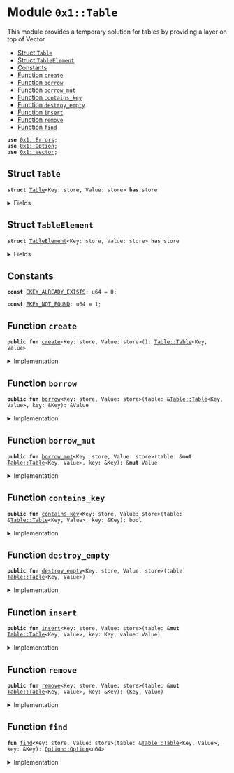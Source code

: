 
<a name="0x1_Table"></a>

# Module `0x1::Table`

This module provides a temporary solution for tables by providing a layer on top of Vector


-  [Struct `Table`](#0x1_Table_Table)
-  [Struct `TableElement`](#0x1_Table_TableElement)
-  [Constants](#@Constants_0)
-  [Function `create`](#0x1_Table_create)
-  [Function `borrow`](#0x1_Table_borrow)
-  [Function `borrow_mut`](#0x1_Table_borrow_mut)
-  [Function `contains_key`](#0x1_Table_contains_key)
-  [Function `destroy_empty`](#0x1_Table_destroy_empty)
-  [Function `insert`](#0x1_Table_insert)
-  [Function `remove`](#0x1_Table_remove)
-  [Function `find`](#0x1_Table_find)


<pre><code><b>use</b> <a href="../../../../../../../aptos-framework/releases/artifacts/current/build/MoveStdlib/docs/Errors.md#0x1_Errors">0x1::Errors</a>;
<b>use</b> <a href="../../../../../../../aptos-framework/releases/artifacts/current/build/MoveStdlib/docs/Option.md#0x1_Option">0x1::Option</a>;
<b>use</b> <a href="../../../../../../../aptos-framework/releases/artifacts/current/build/MoveStdlib/docs/Vector.md#0x1_Vector">0x1::Vector</a>;
</code></pre>



<a name="0x1_Table_Table"></a>

## Struct `Table`



<pre><code><b>struct</b> <a href="Table.md#0x1_Table">Table</a>&lt;Key: store, Value: store&gt; <b>has</b> store
</code></pre>



<details>
<summary>Fields</summary>


<dl>
<dt>
<code>data: vector&lt;<a href="Table.md#0x1_Table_TableElement">Table::TableElement</a>&lt;Key, Value&gt;&gt;</code>
</dt>
<dd>

</dd>
</dl>


</details>

<a name="0x1_Table_TableElement"></a>

## Struct `TableElement`



<pre><code><b>struct</b> <a href="Table.md#0x1_Table_TableElement">TableElement</a>&lt;Key: store, Value: store&gt; <b>has</b> store
</code></pre>



<details>
<summary>Fields</summary>


<dl>
<dt>
<code>key: Key</code>
</dt>
<dd>

</dd>
<dt>
<code>value: Value</code>
</dt>
<dd>

</dd>
</dl>


</details>

<a name="@Constants_0"></a>

## Constants


<a name="0x1_Table_EKEY_ALREADY_EXISTS"></a>



<pre><code><b>const</b> <a href="Table.md#0x1_Table_EKEY_ALREADY_EXISTS">EKEY_ALREADY_EXISTS</a>: u64 = 0;
</code></pre>



<a name="0x1_Table_EKEY_NOT_FOUND"></a>



<pre><code><b>const</b> <a href="Table.md#0x1_Table_EKEY_NOT_FOUND">EKEY_NOT_FOUND</a>: u64 = 1;
</code></pre>



<a name="0x1_Table_create"></a>

## Function `create`



<pre><code><b>public</b> <b>fun</b> <a href="Table.md#0x1_Table_create">create</a>&lt;Key: store, Value: store&gt;(): <a href="Table.md#0x1_Table_Table">Table::Table</a>&lt;Key, Value&gt;
</code></pre>



<details>
<summary>Implementation</summary>


<pre><code><b>public</b> <b>fun</b> <a href="Table.md#0x1_Table_create">create</a>&lt;Key: store, Value: store&gt;(): <a href="Table.md#0x1_Table">Table</a>&lt;Key, Value&gt; {
    <a href="Table.md#0x1_Table">Table</a> {
        data: <a href="../../../../../../../aptos-framework/releases/artifacts/current/build/MoveStdlib/docs/Vector.md#0x1_Vector_empty">Vector::empty</a>(),
    }
}
</code></pre>



</details>

<a name="0x1_Table_borrow"></a>

## Function `borrow`



<pre><code><b>public</b> <b>fun</b> <a href="Table.md#0x1_Table_borrow">borrow</a>&lt;Key: store, Value: store&gt;(table: &<a href="Table.md#0x1_Table_Table">Table::Table</a>&lt;Key, Value&gt;, key: &Key): &Value
</code></pre>



<details>
<summary>Implementation</summary>


<pre><code><b>public</b> <b>fun</b> <a href="Table.md#0x1_Table_borrow">borrow</a>&lt;Key: store, Value: store&gt;(
    table: &<a href="Table.md#0x1_Table">Table</a>&lt;Key, Value&gt;,
    key: &Key,
): &Value {
    <b>let</b> maybe_idx = <a href="Table.md#0x1_Table_find">find</a>(table, key);
    <b>assert</b>!(<a href="../../../../../../../aptos-framework/releases/artifacts/current/build/MoveStdlib/docs/Option.md#0x1_Option_is_some">Option::is_some</a>(&maybe_idx), <a href="../../../../../../../aptos-framework/releases/artifacts/current/build/MoveStdlib/docs/Errors.md#0x1_Errors_invalid_argument">Errors::invalid_argument</a>(<a href="Table.md#0x1_Table_EKEY_NOT_FOUND">EKEY_NOT_FOUND</a>));
    <b>let</b> idx = *<a href="../../../../../../../aptos-framework/releases/artifacts/current/build/MoveStdlib/docs/Option.md#0x1_Option_borrow">Option::borrow</a>(&maybe_idx);
    &<a href="../../../../../../../aptos-framework/releases/artifacts/current/build/MoveStdlib/docs/Vector.md#0x1_Vector_borrow">Vector::borrow</a>(&table.data, idx).value
}
</code></pre>



</details>

<a name="0x1_Table_borrow_mut"></a>

## Function `borrow_mut`



<pre><code><b>public</b> <b>fun</b> <a href="Table.md#0x1_Table_borrow_mut">borrow_mut</a>&lt;Key: store, Value: store&gt;(table: &<b>mut</b> <a href="Table.md#0x1_Table_Table">Table::Table</a>&lt;Key, Value&gt;, key: &Key): &<b>mut</b> Value
</code></pre>



<details>
<summary>Implementation</summary>


<pre><code><b>public</b> <b>fun</b> <a href="Table.md#0x1_Table_borrow_mut">borrow_mut</a>&lt;Key: store, Value: store&gt;(
    table: &<b>mut</b> <a href="Table.md#0x1_Table">Table</a>&lt;Key, Value&gt;,
    key: &Key,
): &<b>mut</b> Value {
    <b>let</b> maybe_idx = <a href="Table.md#0x1_Table_find">find</a>(table, key);
    <b>assert</b>!(<a href="../../../../../../../aptos-framework/releases/artifacts/current/build/MoveStdlib/docs/Option.md#0x1_Option_is_some">Option::is_some</a>(&maybe_idx), <a href="../../../../../../../aptos-framework/releases/artifacts/current/build/MoveStdlib/docs/Errors.md#0x1_Errors_invalid_argument">Errors::invalid_argument</a>(<a href="Table.md#0x1_Table_EKEY_NOT_FOUND">EKEY_NOT_FOUND</a>));
    <b>let</b> idx = *<a href="../../../../../../../aptos-framework/releases/artifacts/current/build/MoveStdlib/docs/Option.md#0x1_Option_borrow">Option::borrow</a>(&maybe_idx);
    &<b>mut</b> <a href="../../../../../../../aptos-framework/releases/artifacts/current/build/MoveStdlib/docs/Vector.md#0x1_Vector_borrow_mut">Vector::borrow_mut</a>(&<b>mut</b> table.data, idx).value
}
</code></pre>



</details>

<a name="0x1_Table_contains_key"></a>

## Function `contains_key`



<pre><code><b>public</b> <b>fun</b> <a href="Table.md#0x1_Table_contains_key">contains_key</a>&lt;Key: store, Value: store&gt;(table: &<a href="Table.md#0x1_Table_Table">Table::Table</a>&lt;Key, Value&gt;, key: &Key): bool
</code></pre>



<details>
<summary>Implementation</summary>


<pre><code><b>public</b> <b>fun</b> <a href="Table.md#0x1_Table_contains_key">contains_key</a>&lt;Key: store, Value: store&gt;(
    table: &<a href="Table.md#0x1_Table">Table</a>&lt;Key, Value&gt;,
    key: &Key,
): bool {
    <a href="../../../../../../../aptos-framework/releases/artifacts/current/build/MoveStdlib/docs/Option.md#0x1_Option_is_some">Option::is_some</a>(&<a href="Table.md#0x1_Table_find">find</a>(table, key))
}
</code></pre>



</details>

<a name="0x1_Table_destroy_empty"></a>

## Function `destroy_empty`



<pre><code><b>public</b> <b>fun</b> <a href="Table.md#0x1_Table_destroy_empty">destroy_empty</a>&lt;Key: store, Value: store&gt;(table: <a href="Table.md#0x1_Table_Table">Table::Table</a>&lt;Key, Value&gt;)
</code></pre>



<details>
<summary>Implementation</summary>


<pre><code><b>public</b> <b>fun</b> <a href="Table.md#0x1_Table_destroy_empty">destroy_empty</a>&lt;Key: store, Value: store&gt;(table: <a href="Table.md#0x1_Table">Table</a>&lt;Key, Value&gt;) {
    <b>let</b> <a href="Table.md#0x1_Table">Table</a> { data } = table;
    <a href="../../../../../../../aptos-framework/releases/artifacts/current/build/MoveStdlib/docs/Vector.md#0x1_Vector_destroy_empty">Vector::destroy_empty</a>(data);
}
</code></pre>



</details>

<a name="0x1_Table_insert"></a>

## Function `insert`



<pre><code><b>public</b> <b>fun</b> <a href="Table.md#0x1_Table_insert">insert</a>&lt;Key: store, Value: store&gt;(table: &<b>mut</b> <a href="Table.md#0x1_Table_Table">Table::Table</a>&lt;Key, Value&gt;, key: Key, value: Value)
</code></pre>



<details>
<summary>Implementation</summary>


<pre><code><b>public</b> <b>fun</b> <a href="Table.md#0x1_Table_insert">insert</a>&lt;Key: store, Value: store&gt;(
    table: &<b>mut</b> <a href="Table.md#0x1_Table">Table</a>&lt;Key, Value&gt;,
    key: Key,
    value: Value,
) {
    <b>let</b> maybe_idx = <a href="Table.md#0x1_Table_find">find</a>(table, &key);
    <b>assert</b>!(<a href="../../../../../../../aptos-framework/releases/artifacts/current/build/MoveStdlib/docs/Option.md#0x1_Option_is_none">Option::is_none</a>(&maybe_idx), <a href="../../../../../../../aptos-framework/releases/artifacts/current/build/MoveStdlib/docs/Errors.md#0x1_Errors_invalid_argument">Errors::invalid_argument</a>(<a href="Table.md#0x1_Table_EKEY_ALREADY_EXISTS">EKEY_ALREADY_EXISTS</a>));
    <a href="../../../../../../../aptos-framework/releases/artifacts/current/build/MoveStdlib/docs/Vector.md#0x1_Vector_push_back">Vector::push_back</a>(&<b>mut</b> table.data, <a href="Table.md#0x1_Table_TableElement">TableElement</a> { key, value });
}
</code></pre>



</details>

<a name="0x1_Table_remove"></a>

## Function `remove`



<pre><code><b>public</b> <b>fun</b> <a href="Table.md#0x1_Table_remove">remove</a>&lt;Key: store, Value: store&gt;(table: &<b>mut</b> <a href="Table.md#0x1_Table_Table">Table::Table</a>&lt;Key, Value&gt;, key: &Key): (Key, Value)
</code></pre>



<details>
<summary>Implementation</summary>


<pre><code><b>public</b> <b>fun</b> <a href="Table.md#0x1_Table_remove">remove</a>&lt;Key: store, Value: store&gt;(
    table: &<b>mut</b> <a href="Table.md#0x1_Table">Table</a>&lt;Key, Value&gt;,
    key: &Key,
): (Key, Value) {
    <b>let</b> maybe_idx = <a href="Table.md#0x1_Table_find">find</a>(table, key);
    <b>assert</b>!(<a href="../../../../../../../aptos-framework/releases/artifacts/current/build/MoveStdlib/docs/Option.md#0x1_Option_is_some">Option::is_some</a>(&maybe_idx), <a href="../../../../../../../aptos-framework/releases/artifacts/current/build/MoveStdlib/docs/Errors.md#0x1_Errors_invalid_argument">Errors::invalid_argument</a>(<a href="Table.md#0x1_Table_EKEY_NOT_FOUND">EKEY_NOT_FOUND</a>));
    <b>let</b> idx = *<a href="../../../../../../../aptos-framework/releases/artifacts/current/build/MoveStdlib/docs/Option.md#0x1_Option_borrow">Option::borrow</a>(&maybe_idx);
    <b>let</b> <a href="Table.md#0x1_Table_TableElement">TableElement</a> { key, value } = <a href="../../../../../../../aptos-framework/releases/artifacts/current/build/MoveStdlib/docs/Vector.md#0x1_Vector_swap_remove">Vector::swap_remove</a>(&<b>mut</b> table.data, idx);
    (key, value)
}
</code></pre>



</details>

<a name="0x1_Table_find"></a>

## Function `find`



<pre><code><b>fun</b> <a href="Table.md#0x1_Table_find">find</a>&lt;Key: store, Value: store&gt;(table: &<a href="Table.md#0x1_Table_Table">Table::Table</a>&lt;Key, Value&gt;, key: &Key): <a href="../../../../../../../aptos-framework/releases/artifacts/current/build/MoveStdlib/docs/Option.md#0x1_Option_Option">Option::Option</a>&lt;u64&gt;
</code></pre>



<details>
<summary>Implementation</summary>


<pre><code><b>fun</b> <a href="Table.md#0x1_Table_find">find</a>&lt;Key: store, Value: store&gt;(
    table: &<a href="Table.md#0x1_Table">Table</a>&lt;Key, Value&gt;,
    key: &Key,
): <a href="../../../../../../../aptos-framework/releases/artifacts/current/build/MoveStdlib/docs/Option.md#0x1_Option_Option">Option::Option</a>&lt;u64&gt; {
    <b>let</b> size = <a href="../../../../../../../aptos-framework/releases/artifacts/current/build/MoveStdlib/docs/Vector.md#0x1_Vector_length">Vector::length</a>(&table.data);
    <b>let</b> idx = 0;
    <b>while</b> (idx &lt; size) {
        <b>if</b> (&<a href="../../../../../../../aptos-framework/releases/artifacts/current/build/MoveStdlib/docs/Vector.md#0x1_Vector_borrow">Vector::borrow</a>(&table.data, idx).key == key) {
            <b>return</b> <a href="../../../../../../../aptos-framework/releases/artifacts/current/build/MoveStdlib/docs/Option.md#0x1_Option_some">Option::some</a>(idx)
        };
        idx = idx + 1
    };

    <a href="../../../../../../../aptos-framework/releases/artifacts/current/build/MoveStdlib/docs/Option.md#0x1_Option_none">Option::none</a>()
}
</code></pre>



</details>
